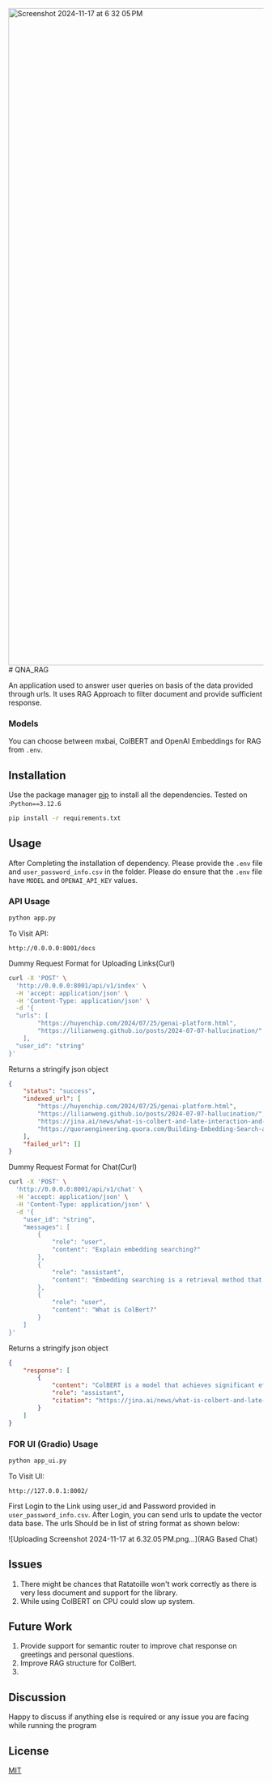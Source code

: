 <img width="1298" alt="Screenshot 2024-11-17 at 6 32 05 PM" src="https://github.com/user-attachments/assets/82328596-04fe-4d7b-91d8-48cea2cbcee3"># QNA_RAG

An application used to answer user queries on basis of the data provided through urls. It uses RAG Approach to filter document and provide sufficient response.

### Models
You can choose between mxbai, ColBERT and OpenAI Embeddings for RAG from `.env`.

## Installation

Use the package manager [pip](https://pip.pypa.io/en/stable/) to install all the dependencies. Tested on :`Python==3.12.6`

```bash
pip install -r requirements.txt
```

## Usage
After Completing the installation of dependency. Please provide the `.env` file and  `user_password_info.csv` in the folder. Please do ensure that the `.env` file have `MODEL` and `OPENAI_API_KEY` values.

### API Usage 

```bash
python app.py
```
To Visit API:

`http://0.0.0.0:8001/docs`  

Dummy Request Format for Uploading Links(Curl)
```bash
curl -X 'POST' \
  'http://0.0.0.0:8001/api/v1/index' \
  -H 'accept: application/json' \
  -H 'Content-Type: application/json' \
  -d '{
  "urls": [
        "https://huyenchip.com/2024/07/25/genai-platform.html",
        "https://lilianweng.github.io/posts/2024-07-07-hallucination/"
    ],
  "user_id": "string"
}'
```
Returns a stringify json object
```json
{
    "status": "success",
    "indexed_url": [
        "https://huyenchip.com/2024/07/25/genai-platform.html",
        "https://lilianweng.github.io/posts/2024-07-07-hallucination/",
        "https://jina.ai/news/what-is-colbert-and-late-interaction-and-why-they-matter-in-search/",
        "https://quoraengineering.quora.com/Building-Embedding-Search-at-Quora"
    ],
    "failed_url": []
}
```
Dummy Request Format for Chat(Curl)
```bash
curl -X 'POST' \
  'http://0.0.0.0:8001/api/v1/chat' \
  -H 'accept: application/json' \
  -H 'Content-Type: application/json' \
  -d '{
    "user_id": "string",
    "messages": [
        {
            "role": "user",
            "content": "Explain embedding searching?"
        },
        {
            "role": "assistant",
            "content": "Embedding searching is a retrieval method that involves generating embeddings for documents or data points and then searching for similar embeddings to find relevant information. It is computationally expensive but can be improved over time to outperform term-based retrieval."
        },
        {
            "role": "user",
            "content": "What is ColBert?"
        }
    ]
}'
```
Returns a stringify json object
```json
{
    "response": [
        {
            "content": "ColBERT is a model that achieves significant efficiency gains by reducing computational costs (FLOPs) and latency compared to traditional BERT-based ranking models. It matches or exceeds the effectiveness of BERT-based models with much lower computational demands.",
            "role": "assistant",
            "citation": "https://jina.ai/news/what-is-colbert-and-late-interaction-and-why-they-matter-in-search/"
        }
    ]
}
```


### FOR UI (Gradio) Usage
```bash
python app_ui.py
```
To Visit UI:

`http://127.0.0.1:8002/` 

First Login to the Link using user_id and Password provided in `user_password_info.csv`. After Login, you can send urls to update the vector data base. The urls Should be in list of string format as shown below:

![Uploading Screenshot 2024-11-17 at 6.32.05 PM.png…](RAG Based Chat)





## Issues
1. There might be chances that Ratatoille won't work correctly as there is very less document and support for the library. 
2. While using ColBERT on CPU could slow up system.

## Future Work
1. Provide support for semantic router to improve chat response on greetings and personal questions.
2. Improve RAG structure for ColBert.
3. 

## Discussion

Happy to discuss if anything else is required or any issue you are facing while running the program

## License

[MIT](https://choosealicense.com/licenses/mit/)

